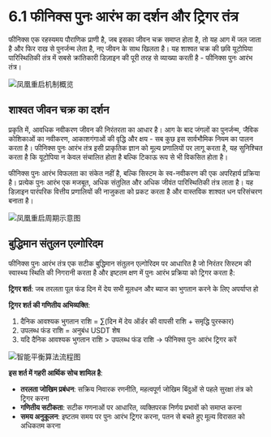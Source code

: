 # 6.1 फीनिक्स पुनः आरंभ का दर्शन और ट्रिगर तंत्र

फीनिक्स एक रहस्यमय पौराणिक प्राणी है, जब इसका जीवन चक्र समाप्त होता है, तो यह आग में जल जाता है और फिर राख से पुनर्जन्म लेता है, नए जीवन के साथ खिलता है। यह शाश्वत चक्र की छवि यूटोपिया पारिस्थितिकी तंत्र में सबसे क्रांतिकारी डिज़ाइन की पूरी तरह से व्याख्या करती है - फीनिक्स पुनः आरंभ तंत्र।

![凤凰重启机制概览](/images/图15.svg)

## शाश्वत जीवन चक्र का दर्शन

प्रकृति में, आवधिक नवीकरण जीवन की निरंतरता का आधार है। आग के बाद जंगलों का पुनर्जन्म, जैविक कोशिकाओं का नवीकरण, आकाशगंगाओं की वृद्धि और क्षय - सब कुछ इस सार्वभौमिक नियम का पालन करता है। फीनिक्स पुनः आरंभ तंत्र इसी प्राकृतिक ज्ञान को मूल्य प्रणालियों पर लागू करता है, यह सुनिश्चित करता है कि यूटोपिया न केवल संचालित होता है बल्कि टिकाऊ रूप से भी विकसित होता है।

फीनिक्स पुनः आरंभ विफलता का संकेत नहीं है, बल्कि सिस्टम के स्व-नवीकरण की एक अपरिहार्य प्रक्रिया है। प्रत्येक पुनः आरंभ एक मजबूत, अधिक संतुलित और अधिक जीवंत पारिस्थितिकी तंत्र लाता है। यह डिज़ाइन पारंपरिक वित्तीय प्रणालियों की नाजुकता को प्रकट करता है और वास्तविक शाश्वत धन परिसंचरण बनाता है।

![凤凰重启周期示意图](/images/图20.svg)

## बुद्धिमान संतुलन एल्गोरिदम

फीनिक्स पुनः आरंभ तंत्र एक सटीक बुद्धिमान संतुलन एल्गोरिदम पर आधारित है जो निरंतर सिस्टम की स्वास्थ्य स्थिति की निगरानी करता है और इष्टतम क्षण में पुनः आरंभ प्रक्रिया को ट्रिगर करता है:

**ट्रिगर शर्त**: जब तरलता पूल फंड दिन में देय सभी मूलधन और ब्याज का भुगतान करने के लिए अपर्याप्त हो

**ट्रिगर शर्त की गणितीय अभिव्यक्ति**:

1. दैनिक आवश्यक भुगतान राशि = ∑(दिन में देय ऑर्डर की वापसी राशि + समृद्धि पुरस्कार)
2. उपलब्ध फंड राशि = अनुबंध USDT शेष
3. यदि दैनिक आवश्यक भुगतान राशि > उपलब्ध फंड राशि → फीनिक्स पुनः आरंभ ट्रिगर करें

![智能平衡算法流程图](/images/图19.svg)

**इस शर्त में गहरी आर्थिक सोच शामिल है**:

* **तरलता जोखिम प्रबंधन**: सक्रिय निवारक रणनीति, महत्वपूर्ण जोखिम बिंदुओं से पहले सुरक्षा तंत्र को ट्रिगर करना
* **गणितीय सटीकता**: सटीक गणनाओं पर आधारित, व्यक्तिपरक निर्णय प्रभावों को समाप्त करना
* **समय अनुकूलन**: इष्टतम समय पर पुनः आरंभ ट्रिगर करना, पतन से बचते हुए मूल्य विरासत को अधिकतम करना